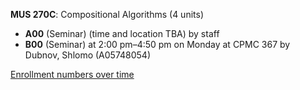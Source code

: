 **MUS 270C**: Compositional Algorithms (4 units)

- **A00** (Seminar) (time and location TBA) by staff
- **B00** (Seminar) at 2:00 pm–4:50 pm on Monday at CPMC 367 by Dubnov, Shlomo (A05748054)

[Enrollment numbers over time](./MUS270C.tsv)
